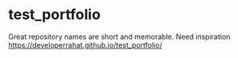 # test_portfolio
Great repository names are short and memorable. Need inspiration
https://developerrahat.github.io/test_portfolio/
